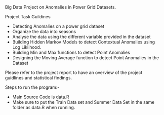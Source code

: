 Big Data Project on Anomalies in Power Grid Datasets.


Project Task Guildines

- Detecting Anomalies on a power grid dataset
- Organize the data into seasons
- Analyse the data using the different variable provided in the dataset
- Building Hidden Markov Models to detect Contextual Anomalies using Log Liklihood.
- Building Min and Max functions to detect Point Anomalies 
- Designing the Moving Average function to detect Point Anomalies in the Dataset



Please refer to the project report to have an overview of the project guidlines and statistical findings.

Steps to run the program:-

- Main Source Code is data.R
- Make sure to put the Train Data set and Summer Data Set in the same folder as data.R when running.




